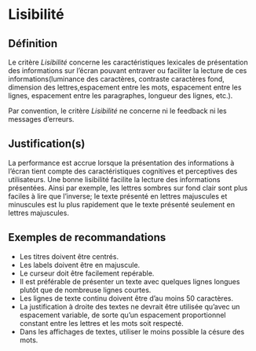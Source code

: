 # Lisibilité

## Définition

Le critère *Lisibilité* concerne les caractéristiques lexicales de présentation des informations sur l’écran pouvant entraver ou faciliter la lecture de ces informations(luminance des caractères, contraste caractères fond, dimension des lettres,espacement entre les mots, espacement entre les lignes, espacement entre les paragraphes, longueur des lignes, etc.).

Par convention, le critère *Lisibilité* ne concerne ni le feedback ni les messages d’erreurs.

## Justification(s)

La performance est accrue lorsque la présentation des informations à l’écran tient compte des caractéristiques cognitives et perceptives des utilisateurs. Une bonne lisibilité facilite la lecture des informations présentées. Ainsi par exemple, les lettres sombres sur fond clair sont plus faciles à lire que l’inverse; le texte présenté en lettres majuscules et minuscules est lu plus rapidement que le texte présenté seulement en lettres majuscules.

## Exemples de recommandations
* Les titres doivent être centrés.
* Les labels doivent être en majuscule.
* Le curseur doit être facilement repérable.
* Il est préférable de présenter un texte avec quelques lignes longues plutôt que de nombreuse lignes courtes.
* Les lignes de texte continu doivent être d’au moins 50 caractères.
* La justification à droite des textes ne devrait être utilisée qu’avec un espacement variable, de sorte qu’un espacement proportionnel constant entre les lettres et les mots soit respecté.
* Dans les affichages de textes, utiliser le moins possible la césure des mots.
